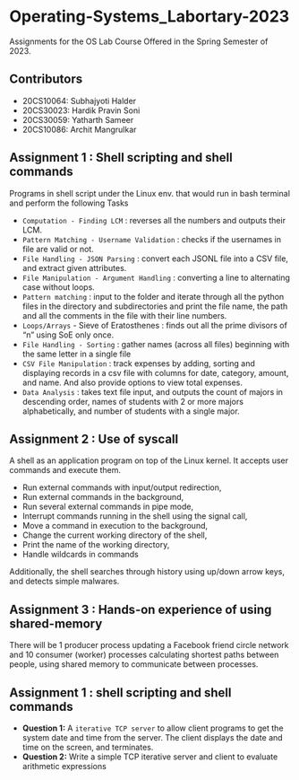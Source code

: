 # Operating-Systems_Labortary-2023
Assignments for the OS Lab Course Offered in the Spring Semester of 2023.

## Contributors
- 20CS10064: Subhajyoti Halder
- 20CS30023: Hardik Pravin Soni
- 20CS30059: Yatharth Sameer
- 20CS10086: Archit Mangrulkar

## Assignment 1 : Shell scripting and shell commands
Programs in shell script under the Linux env. that would run in bash terminal and perform the following Tasks
- <code>Computation - Finding LCM</code> : reverses all the numbers and outputs their LCM.
- <code>Pattern Matching - Username Validation</code> : checks if the usernames in file are valid or not.
- <code>File Handling - JSON Parsing</code> : convert each JSONL file into a CSV file, and extract given attributes.
- <code>File Manipulation - Argument Handling</code> : converting a line to alternating case without loops.
- <code>Pattern matching</code> : input to the folder and iterate through all the python files in the directory and subdirectories and print the file name, the path and all the comments in the file with their line numbers.
- <code>Loops/Arrays</code> - Sieve of Eratosthenes : finds out all the prime divisors of “n” using SoE only once.
- <code>File Handling - Sorting</code> :  gather names (across all files) beginning with the same letter in a single file
- <code>CSV File Manipulation</code> : track expenses by adding, sorting and displaying records in a csv file with columns for date, category, amount, and name. And also provide options to view total expenses.
- <code>Data Analysis</code> : takes text file input, and outputs the count of majors in descending order, names of students with 2 or more majors alphabetically, and number of students with a single major.

## Assignment 2 : Use of syscall
A shell as an application program on top of the Linux kernel. It accepts user commands and execute them. 
- Run external commands with input/output redirection, 
- Run external commands in the background, 
- Run several external commands in pipe mode, 
- Interrupt commands running in the shell using the signal call, 
- Move a command in execution to the background, 
- Change the current working directory of the shell, 
- Print the name of the working directory, 
- Handle wildcards in commands

Additionally, the shell searches through history using up/down arrow keys, and detects simple malwares.

## Assignment 3 : Hands-on experience of using shared-memory
There will be 1 producer process updating a Facebook friend circle network and 10 consumer (worker) processes calculating shortest paths between people, using shared memory to communicate between
processes.


## Assignment 1 : shell scripting and shell commands
- **Question 1:** A <code>iterative TCP server</code> to allow client programs to get the system date and time from the server. The client displays the date and time on the screen, and terminates.
- **Question 2:** Write a simple TCP iterative server and client to evaluate arithmetic expressions

<!-- .
## Instruction
- **Create virtual environment**
```bash
sudo pip install virtualenv      # This may already be installed
virtualenv .env                  # Create a virtual environment
```
- **Run** start.sh **bash To Start Web Application**
```bash
./start.sh                       # All neccessary library will be downloaded
```
- **Open http://127.0.0.1:8000 in  your browser**
. -->

